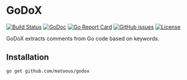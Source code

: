 GoDoX
===

[![Build Status](https://travis-ci.org/matoous/godox.svg?branch=master)](https://travis-ci.org/matoous/godox)
[![GoDoc](https://godoc.org/github.com/matoous/godox?status.svg)](https://godoc.org/github.com/matoous/godox)
[![Go Report Card](https://goreportcard.com/badge/github.com/matoous/godox)](https://goreportcard.com/report/github.com/matoous/godox)
[![GitHub issues](https://img.shields.io/github/issues/matoous/godox.svg)](https://github.com/matoous/godox/issues)
[![License](https://img.shields.io/badge/license-MIT%20License-blue.svg)](https://github.com/matoous/godox/LICENSE)

GoDoX extracts comments from Go code based on keywords.

Installation
---

    go get github.com/matoous/godox

